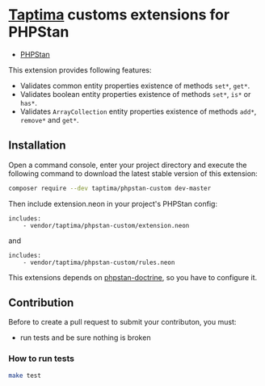 # [Taptima](https://taptima.ru/) customs extensions for PHPStan

* [PHPStan](https://github.com/phpstan/phpstan)

This extension provides following features:

* Validates common entity properties existence of methods `set*`, `get*`.
* Validates boolean entity properties existence of methods `set*`, `is*` or `has*`.
* Validates `ArrayCollection` entity properties existence of methods `add*`, `remove*` and `get*`.

## Installation
Open a command console, enter your project directory and execute the following command to download the latest stable version of this extension:
```bash
composer require --dev taptima/phpstan-custom dev-master
```

Then include extension.neon in your project's PHPStan config:

```neon
includes:
    - vendor/taptima/phpstan-custom/extension.neon
```

and 

```neon
includes:
    - vendor/taptima/phpstan-custom/rules.neon
```

This extensions depends on [phpstan-doctrine](https://github.com/phpstan/phpstan-doctrine), so you have to configure it.

## Contribution

Before to create a pull request to submit your contributon, you must:
 - run tests and be sure nothing is broken

### How to run tests

```bash
make test
```

